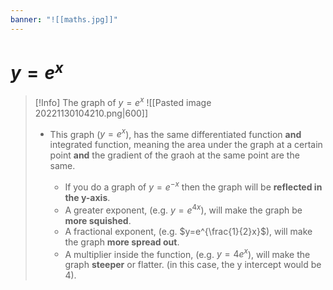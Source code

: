 ```yaml
---
banner: "![[maths.jpg]]"
---
```

# $y = e^x$

> [!Info] The graph of $y=e^x$
>![[Pasted image 20221130104210.png|600]]
> - This graph ($y=e^x$), has the same differentiated function **and** integrated function, meaning the area under the graph at a certain point **and** the gradient of the graoh at the same point are the same.
>   
>   - If you do a graph of $y=e^{-x}$ then the graph will be **reflected in the y-axis**.
>   - A greater exponent, (e.g. $y=e^{4x}$), will make the graph be **more squished**.
>   - A fractional exponent, (e.g. $y=e^{\frac{1}{2}x}$), will make the graph **more spread out**.
>   - A multiplier inside the function, (e.g. $y=4e^x$), will make the graph **steeper** or flatter. (in this case, the y intercept would be 4).

